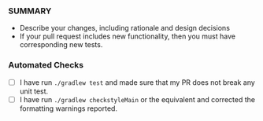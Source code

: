 ### SUMMARY
- Describe your changes, including rationale and design decisions
- If your pull request includes new functionality, then you must have corresponding new tests.

### Automated Checks

- [ ] I have run `./gradlew test` and made sure that my PR does not break any unit test.
- [ ] I have run `./gradlew checkstyleMain` or the equivalent and corrected the formatting warnings reported.
